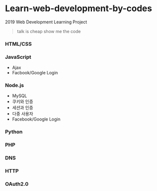 # Learn-web-development-by-codes
2019 Web Development Learning Project

> talk is cheap show me the code

### HTML/CSS
### JavaScript
- Ajax
- Facbook/Google Login
### Node.js
- MySQL
- 쿠키와 인증
- 세션과 인증
- 다중 사용자
- Facebook/Google Login
### Python
### PHP
### DNS
### HTTP
### OAuth2.0
